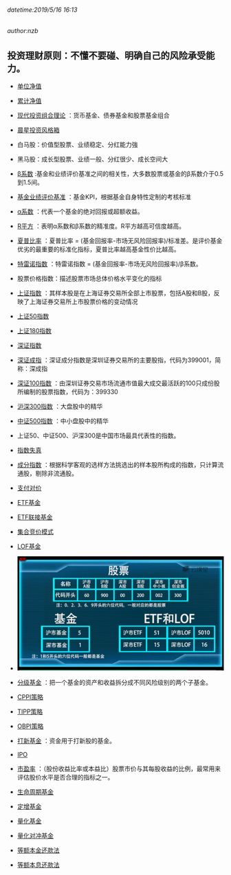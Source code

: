 ###### datetime:2019/5/16 16:13
###### author:nzb

## 投资理财原则：不懂不要碰、明确自己的风险承受能力。

- [单位净值](https://baike.baidu.com/item/%E5%8D%95%E4%BD%8D%E5%87%80%E5%80%BC/9410493?fr=aladdin)
- [累计净值](https://baike.baidu.com/item/%E7%B4%AF%E8%AE%A1%E5%87%80%E5%80%BC/9410521?fr=aladdin)
- [现代投资组合理论](https://baike.baidu.com/item/现代投资组合理论/8303372?fr=aladdin)
：货币基金、债券基金和股票基金组合
- [晨星投资风格箱](cn.morningstar.com/help/data/fundstylebox.html)
- 白马股：价值型股票、业绩稳定、分红能力強
- 黑马股：成长型股票、业绩一般、分红很少、成长空间大
- [β系数](https://baike.baidu.com/item/%CE%B2%E7%B3%BB%E6%95%B0/6685182?fr=aladdin)
:基金和业绩评价基准之间的相关性，大多数股票或基金的β系数介于0.5到1.5间。
- [基金业绩评价基准](https://zhidao.baidu.com/question/122122108.html)
：基金KPI，根据基金自身特性定制的考核标准
- [α系数](https://baike.baidu.com/item/%E9%98%BF%E5%B0%94%E6%B3%95%E7%B3%BB%E6%95%B0/4483859?fr=aladdin)
：代表一个基金的绝对回报或超额收益。
- [R平方](https://baike.baidu.com/item/R平方/1419748?fr=aladdin)
：表明α系数和β系数的精准度。R平方越高可信度越高。
- [夏普比率](https://baike.baidu.com/item/%E5%A4%8F%E6%99%AE%E6%AF%94%E7%8E%87/2549763?fr=aladdin)
：夏普比率 = (基金回报率-市场无风险回报率)/标准差。是评价基金优劣的最重要的标准化指标，夏普比率越高基金性价比越高。
- [特雷诺指数](https://baike.baidu.com/item/%E7%89%B9%E9%9B%B7%E8%AF%BA%E6%8C%87%E6%95%B0/1944946?fr=aladdin)
：特雷诺指数 = (基金回报率-市场无风险回报率)/β系数。
- 股票价格指数：描述股票市场总体价格水平变化的指标
- [上证指数](https://baike.baidu.com/item/%E4%B8%8A%E6%B5%B7%E8%AF%81%E5%88%B8%E7%BB%BC%E5%90%88%E6%8C%87%E6%95%B0/9556996?fromtitle=%E4%B8%8A%E8%AF%81%E6%8C%87%E6%95%B0&fromid=2839288&fr=aladdin#2_13)
：其样本股是在上海证券交易所全部上市股票，包括A股和B股，反映了上海证券交易所上市股票价格的变动情况
- [上证50指数](https://baike.baidu.com/item/%E4%B8%8A%E8%AF%8150%E6%8C%87%E6%95%B0)
- [上证180指数](https://baike.baidu.com/item/%E4%B8%8A%E8%AF%81180%E6%8C%87%E6%95%B0)
- [深证指数](https://baike.baidu.com/item/%E6%B7%B1%E8%AF%81%E6%8C%87%E6%95%B0/4477551?fr=aladdin)
- [深证成指](https://baike.baidu.com/item/%E6%B7%B1%E5%9C%B3%E8%AF%81%E5%88%B8%E4%BA%A4%E6%98%93%E6%89%80%E6%88%90%E4%BB%BD%E8%82%A1%E4%BB%B7%E6%8C%87%E6%95%B0/2114587?fromtitle=%E6%B7%B1%E8%AF%81%E6%88%90%E6%8C%87&fromid=408981&fr=aladdin)
：深证成分指数是深圳证券交易所的主要股指，代码为399001，简称：深成指
- [深证100指数](https://baike.baidu.com/item/%E6%B7%B1%E8%AF%81100%E6%8C%87%E6%95%B0/8394120?fr=aladdin)
：由深圳证券交易市场流通市值最大成交最活跃的100只成份股所编制的股票指数，代码为：399330
- [沪深300指数](https://baike.baidu.com/item/%E6%B2%AA%E6%B7%B1300%E6%8C%87%E6%95%B0)
：大盘股中的精华
- [中证500指数](https://baike.baidu.com/item/%E4%B8%AD%E8%AF%81500%E6%8C%87%E6%95%B0)
：中小盘股中的精华
- 上证50、中证500、沪深300是中国市场最具代表性的指数。
- [指数失真](http://www.360doc.com/content/12/0827/15/3013042_232625633.shtml)
- [成分指数](https://baike.baidu.com/item/%E6%88%90%E4%BB%BD%E6%8C%87%E6%95%B0/6430040?fr=aladdin)
：根据科学客观的选样方法挑选出的样本股所构成的指数，只计算流通股，剔除非流通股。
- [支付对价](https://baike.baidu.com/item/%E6%94%AF%E4%BB%98%E5%AF%B9%E4%BB%B7/10149723?fr=aladdin)
- [ETF基金](https://baike.baidu.com/item/%E4%BA%A4%E6%98%93%E5%9E%8B%E5%BC%80%E6%94%BE%E5%BC%8F%E6%8C%87%E6%95%B0%E5%9F%BA%E9%87%91/3228983?fromtitle=ETF%E5%9F%BA%E9%87%91&fromid=4661310&fr=aladdin)
- [ETF联接基金](https://baike.baidu.com/item/ETF%E8%81%94%E6%8E%A5%E5%9F%BA%E9%87%91/6386082?fr=aladdin)
- [集合竞价模式](https://baike.baidu.com/item/%E9%9B%86%E5%90%88%E7%AB%9E%E4%BB%B7/460444?fr=aladdin)
- [LOF基金](https://baike.baidu.com/item/lof基金/10908947?fr=aladdin)

- ![](./img/股票基金代码.png)
- [分级基金](https://baike.baidu.com/item/分级基金/1044558?fr=aladdin)
：把一个基金的资产和收益拆分成不同风险级别的两个子基金。
- [CPPI策略](http://www.360doc.com/content/16/0405/22/31785815_548157049.shtml)
- [TIPP策略](https://baike.baidu.com/item/TIPP%E7%AD%96%E7%95%A5/6200512?fr=aladdin)
- [OBPI策略](https://baike.baidu.com/item/%E6%8A%95%E8%B5%84%E7%BB%84%E5%90%88%E4%BF%9D%E9%99%A9%E7%AD%96%E7%95%A5/12750321?fr=aladdin)
- [打新基金](https://baike.baidu.com/item/%E6%89%93%E6%96%B0/387024?fr=aladdin)
：资金用于打新股的基金。
- [IPO](https://baike.baidu.com/item/%E9%A6%96%E6%AC%A1%E5%85%AC%E5%BC%80%E5%8B%9F%E8%82%A1/52072?fromtitle=IPO&fromid=210299&fr=aladdin)
- [市盈率](https://baike.baidu.com/item/%E5%B8%82%E7%9B%88%E7%8E%87/90136?fr=aladdin)
：（股份收益比率或本益比）股票市价与其每股收益的比例，最常用来评估股价水平是否合理的指标之一。
- [生命周期基金](https://baike.baidu.com/item/%E7%94%9F%E5%91%BD%E5%91%A8%E6%9C%9F%E5%9F%BA%E9%87%91/10082956?fr=aladdin)
- [定增基金](https://baike.baidu.com/item/%E5%AE%9A%E5%A2%9E%E5%9F%BA%E9%87%91/13895446?fr=aladdin)
- [量化基金](https://baike.baidu.com/item/%E9%87%8F%E5%8C%96%E5%9F%BA%E9%87%91/6025658?fr=aladdin)
- [量化对冲基金](https://baike.baidu.com/item/%E9%87%8F%E5%8C%96%E6%8A%95%E8%B5%84%E4%B8%8E%E5%AF%B9%E5%86%B2%E5%9F%BA%E9%87%91/7632294?fromtitle=%E9%87%8F%E5%8C%96%E5%AF%B9%E5%86%B2%E5%9F%BA%E9%87%91&fromid=15914072&fr=aladdin)
- [等额本金还款法](https://baike.baidu.com/item/%E7%AD%89%E9%A2%9D%E6%9C%AC%E9%87%91%E8%BF%98%E6%AC%BE%E6%B3%95/8040358?fr=aladdin)
- [等额本息还款法](https://baike.baidu.com/item/%E7%AD%89%E9%A2%9D%E6%9C%AC%E6%81%AF%E8%BF%98%E6%AC%BE%E6%B3%95)














